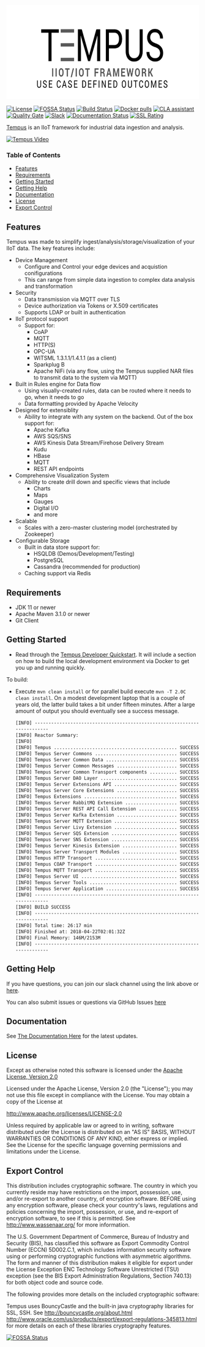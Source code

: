 <!--

    Copyright © 2017-2018 Hashmap, Inc

    Licensed under the Apache License, Version 2.0 (the "License");
    you may not use this file except in compliance with the License.
    You may obtain a copy of the License at

        http://www.apache.org/licenses/LICENSE-2.0

    Unless required by applicable law or agreed to in writing, software
    distributed under the License is distributed on an "AS IS" BASIS,
    WITHOUT WARRANTIES OR CONDITIONS OF ANY KIND, either express or implied.
    See the License for the specific language governing permissions and
    limitations under the License.

-->

<img src="https://github.com/hashmapinc/hashmap.github.io/blob/master/images/tempus/TempusLogoBlack2.png" width="910" height="245" alt="Hashmap, Inc Tempus"/>

[![License](http://img.shields.io/:license-Apache%202-blue.svg)](http://www.apache.org/licenses/LICENSE-2.0.txt) [![FOSSA Status](https://app.fossa.io/api/projects/git%2Bgithub.com%2Fhashmapinc%2FTempus.svg?type=shield)](https://app.fossa.io/projects/git%2Bgithub.com%2Fhashmapinc%2FTempus?ref=badge_shield)
[![Build Status](https://travis-ci.org/hashmapinc/Tempus.svg?branch=dev)](https://travis-ci.org/hashmapinc/Tempus)
[![Docker pulls](https://img.shields.io/docker/pulls/hashmapinc/tempus.svg)](https://hub.docker.com/r/hashmapinc/tempus/)
[![CLA assistant](https://cla-assistant.io/readme/badge/hashmapinc/Tempus)](https://cla-assistant.io/hashmapinc/Tempus)
[![Quality Gate](https://sonarcloud.io/api/project_badges/measure?project=com.hashmapinc%3Atempus&metric=coverage)](https://sonarcloud.io/dashboard?id=com.hashmapinc%3Atempus)
[![Slack](https://now-examples-slackin-sdipawcoxa.now.sh/badge.svg)](https://now-examples-slackin-sdipawcoxa.now.sh)
[![Documentation Status](https://readthedocs.org/projects/tempus/badge/?version=latest)](http://tempus.readthedocs.io/?badge=latest)
[![SSL Rating](https://sslbadge.org/?domain=tempus.hashmapinc.com)](https://www.ssllabs.com/ssltest/analyze.html?d=tempus.hashmapinc.com)


[Tempus](https://www.hashmapinc.com/tempuscloud) is an IIoT framework for industrial data ingestion and analysis.

[![Tempus Video](https://img.youtube.com/vi/BQ8QG5S3-Fc/0.jpg)](https://www.youtube.com/watch?v=BQ8QG5S3-Fc)


### Table of Contents

- [Features](#features)
- [Requirements](#requirements)
- [Getting Started](#getting-started)
- [Getting Help](#getting-help)
- [Documentation](#documentation)
- [License](#license)
- [Export Control](#export-control)

## Features

Tempus was made to simplify ingest/analysis/storage/visualization of your IIoT data. The key features include:

- Device Management
  - Configure and Control your edge devices and acquistion conifigurations
  - This can range from simple data ingestion to complex data analysis and transformation
- Security
  - Data transmission via MQTT over TLS
  - Device authorization via Tokens or X.509 certificates
  - Supports LDAP or built in authentication
- IIoT protocol support
  - Support for:
    - CoAP
    - MQTT
    - HTTP(S)
    - OPC-UA
    - WITSML 1.3.1.1/1.4.1.1 (as a client)
    - Sparkplug B
    - Apache NiFi (via any flow, using the Tempus supplied NAR files to transmit data to the system via MQTT)
- Built in Rules engine for Data flow
  - Using visually-created rules, data can be routed where it needs to go, when it needs to go
  - Data formatting provided by Apache Velocity
- Designed for extensiblity
  - Ability to integrate with any system on the backend. Out of the box support for:
    - Apache Kafka
    - AWS SQS/SNS
    - AWS Kinesis Data Stream/Firehose Delivery Stream
    - Kudu
    - HBase
    - MQTT
    - REST API endpoints
- Comprehensive Visualization System
  - Ability to create drill down and specific views that include
    - Charts
    - Maps
    - Gauges
    - Digital I/O
    - and more
- Scalable
  - Scales with a zero-master clustering model (orchestrated by Zookeeper)
- Configurable Storage
  - Built in data store support for:
    - HSQLDB (Demos/Development/Testing)
    - PostgreSQL
    - Cassandra (recommended for production)
  - Caching support via Redis

## Requirements

* JDK 11 or newer
* Apache Maven 3.1.0 or newer
* Git Client

## Getting Started

- Read through the [Tempus Developer Quickstart](https://tempus.readthedocs.io/development/quickstart.html/).
  It will include a section on how to build the local development environment via Docker to get you up and running quickly.

To build:
- Execute `mvn clean install` or for parallel build execute `mvn -T 2.0C clean install`. On a
  modest development laptop that is a couple of years old, the latter build takes a bit under fifteen
  minutes. After a large amount of output you should eventually see a success message.

      [INFO] ------------------------------------------------------------------------
      [INFO] Reactor Summary:
      [INFO] 
      [INFO] Tempus ............................................. SUCCESS
      [INFO] Tempus Server Commons .............................. SUCCESS
      [INFO] Tempus Server Common Data .......................... SUCCESS
      [INFO] Tempus Server Common Messages ...................... SUCCESS
      [INFO] Tempus Server Common Transport components .......... SUCCESS
      [INFO] Tempus Server DAO Layer ............................ SUCCESS
      [INFO] Tempus Server Extensions API ....................... SUCCESS
      [INFO] Tempus Server Core Extensions ...................... SUCCESS
      [INFO] Tempus Extensions .................................. SUCCESS
      [INFO] Tempus Server RabbitMQ Extension ................... SUCCESS
      [INFO] Tempus Server REST API Call Extension .............. SUCCESS
      [INFO] Tempus Server Kafka Extension ...................... SUCCESS
      [INFO] Tempus Server MQTT Extension ....................... SUCCESS
      [INFO] Tempus Server Livy Extension ....................... SUCCESS
      [INFO] Tempus Server SQS Extension ........................ SUCCESS
      [INFO] Tempus Server SNS Extension ........................ SUCCESS
      [INFO] Tempus Server Kinesis Extension .................... SUCCESS
      [INFO] Tempus Server Transport Modules .................... SUCCESS
      [INFO] Tempus HTTP Transport .............................. SUCCESS
      [INFO] Tempus COAP Transport .............................. SUCCESS
      [INFO] Tempus MQTT Transport .............................. SUCCESS 
      [INFO] Tempus Server UI ................................... SUCCESS
      [INFO] Tempus Server Tools ................................ SUCCESS 
      [INFO] Tempus Server Application .......................... SUCCESS 
      [INFO] ------------------------------------------------------------------------
      [INFO] BUILD SUCCESS
      [INFO] ------------------------------------------------------------------------
      [INFO] Total time: 26:17 min
      [INFO] Finished at: 2018-04-22T02:01:32Z
      [INFO] Final Memory: 146M/2153M
      [INFO] ------------------------------------------------------------------------

## Getting Help
If you have questions, you can join our slack channel using the link above or [here](https://now-examples-slackin-sdipawcoxa.now.sh).

You can also submit issues or questions via GitHub Issues [here](https://github.com/hashmapinc/Tempus/issues)

## Documentation

See [The Documentation Here](https://tempus.readthedocs.io) for the latest updates.

## License

Except as otherwise noted this software is licensed under the
[Apache License, Version 2.0](http://www.apache.org/licenses/LICENSE-2.0.html)

Licensed under the Apache License, Version 2.0 (the "License");
you may not use this file except in compliance with the License.
You may obtain a copy of the License at

  http://www.apache.org/licenses/LICENSE-2.0

Unless required by applicable law or agreed to in writing, software
distributed under the License is distributed on an "AS IS" BASIS,
WITHOUT WARRANTIES OR CONDITIONS OF ANY KIND, either express or implied.
See the License for the specific language governing permissions and
limitations under the License.

## Export Control

This distribution includes cryptographic software. The country in which you
currently reside may have restrictions on the import, possession, use, and/or
re-export to another country, of encryption software. BEFORE using any
encryption software, please check your country's laws, regulations and
policies concerning the import, possession, or use, and re-export of encryption
software, to see if this is permitted. See <http://www.wassenaar.org/> for more
information.

The U.S. Government Department of Commerce, Bureau of Industry and Security
(BIS), has classified this software as Export Commodity Control Number (ECCN)
5D002.C.1, which includes information security software using or performing
cryptographic functions with asymmetric algorithms. The form and manner of this
distribution makes it eligible for export under the
License Exception ENC Technology Software Unrestricted (TSU) exception (see the
BIS Export Administration Regulations, Section 740.13) for both object code and
source code.

The following provides more details on the included cryptographic software:

Tempus uses BouncyCastle and the built-in
java cryptography libraries for SSL, SSH. See
http://bouncycastle.org/about.html
http://www.oracle.com/us/products/export/export-regulations-345813.html
for more details on each of these libraries cryptography features.

[![FOSSA Status](https://app.fossa.io/api/projects/git%2Bgithub.com%2Fhashmapinc%2FTempus.svg?type=large)](https://app.fossa.io/projects/git%2Bgithub.com%2Fhashmapinc%2FTempus?ref=badge_large)

